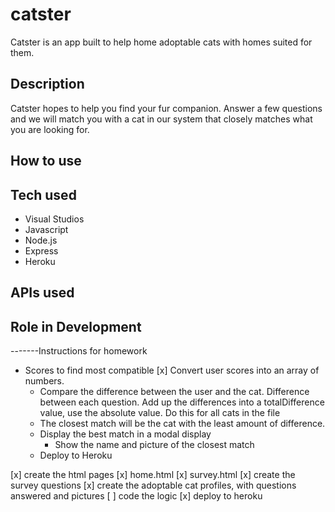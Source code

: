 # catster
Catster is an app built to help home adoptable cats with homes suited for them.

## Description
Catster hopes to help you find your fur companion. Answer a few questions and we will match you with a cat in our system that closely matches what you are looking for.

## How to use

## Tech used
- Visual Studios
- Javascript
- Node.js
- Express
- Heroku

## APIs used

## Role in Development

-------Instructions for homework

- Scores to find most compatible
    [x] Convert user scores into an array of numbers.
    - Compare the difference between the user and the cat. Difference between each question. Add up the differences into a totalDifference value, use the absolute value. Do this for all cats in the file
    - The closest match will be the cat with the least amount of difference.
    - Display the best match in a modal display
        - Show the name and picture of the closest match
    - Deploy to Heroku

[x] create the html pages
[x] home.html
[x] survey.html
[x] create the survey questions
[x] create the adoptable cat profiles, with questions answered and pictures
[ ] code the logic
[x] deploy to heroku

